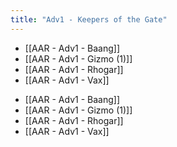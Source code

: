 ```yaml
---
title: "Adv1 - Keepers of the Gate"
---
```


- [[AAR - Adv1 - Baang]]
- [[AAR - Adv1 - Gizmo (1)]]
- [[AAR - Adv1 - Rhogar]]
- [[AAR - Adv1 - Vax]]

<!-- AUTO-LINKS-START -->
- [[AAR - Adv1 - Baang]]
- [[AAR - Adv1 - Gizmo (1)]]
- [[AAR - Adv1 - Rhogar]]
- [[AAR - Adv1 - Vax]]
<!-- AUTO-LINKS-END -->